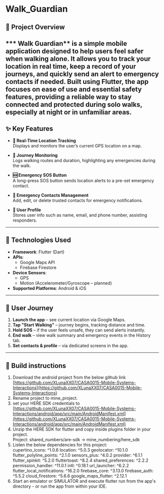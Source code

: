 # Walk_Guardian

## 📱 Project Overview

*** Walk Guardian** is a simple mobile application designed to help users feel safer when walking alone. It allows you to track your location in real time, keep a record of your journeys, and quickly send an alert to emergency contacts if needed. Built using Flutter, the app focuses on ease of use and essential safety features, providing a reliable way to stay connected and protected during solo walks, especially at night or in unfamiliar areas.
---

## ✨ Key Features

- **🧭 Real-Time Location Tracking**  
  Displays and monitors the user’s current GPS location on a map.

- **📍 Journey Monitoring**  
  Logs walking routes and duration, highlighting any emergencies during the walk.

- **🆘 Emergency SOS Button**  
  A long-press SOS button sends location alerts to a pre-set emergency contact.

- **📇 Emergency Contacts Management**  
  Add, edit, or delete trusted contacts for emergency notifications.

- **👤 User Profile**  
  Stores user info such as name, email, and phone number, assisting responders.

---

## 🧠 Technologies Used

- **Framework**: Flutter (Dart)
- **APIs**:
  - Google Maps API
  - Firebase Firestore
- **Device Sensors**:
  - GPS
  - Motion (Accelerometer/Gyroscope – planned)
- **Supported Platforms**: Android & iOS

---

## 🧭 User Journey

1. **Launch the app** – see current location via Google Maps.
2. **Tap "Start Walking"** – journey begins, tracking distance and time.
3. **Hold SOS** – if the user feels unsafe, they can send alerts instantly.
4. **End walk** – view walk summary and emergency events in the History tab.
5. **Set contacts & profile** – via dedicated screens in the app.

---

## 🚀 Build instructions  
1. Download the android project from the below github link  
[https://github.com/XLunaXX07/CASA0015-Mobile-Systems-Interactions](https://github.com/XLunaXX07/CASA0015-Mobile-Systems-Interactions)  
3. Rename project to mine_project.  
4. set your HERE SDK credentials to  
[https://github.com/XLunaXX07/CASA0015-Mobile-Systems-Interactions/android/app/src/main/AndroidManifest.xml](https://github.com/XLunaXX07/CASA0015-Mobile-Systems-Interactions/android/app/src/main/AndroidManifest.xml)
6. Unzip the HERE SDK for flutter and copy inside plugins folder in your project.  
Project: shared_numbers/are-sdk → mine_numbering/here_sdk  
7. Listen the below dependencies for this project:  
  cupertino_icons: ^1.0.6
  location: ^5.0.3
  geolocator: ^10.1.0
  flutter_polyline_points: ^2.1.0
  sensors_plus: ^4.0.2
  provider: ^6.1.1
  flutter_spinkit: ^5.2.0
  fluttertoast: ^8.2.4
  shared_preferences: ^2.2.2
  permission_handler: ^11.0.1
  intl: ^0.18.1
  url_launcher: ^6.2.2
  flutter_local_notifications: ^16.2.0
  firebase_core: ^3.13.0
  firebase_auth: ^5.5.2
  cloud_firestore: ^5.6.6
  google_maps_flutter: ^2.12.1
8. Start an emulator or SIMULATOR and execute flutter run from the app's directory - or run the app from within your IDE.
